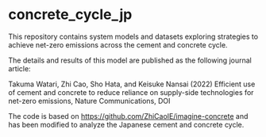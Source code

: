 # concrete_cycle_jp
This repository contains system models and datasets exploring strategies to achieve net-zero emissions across the cement and concrete cycle.

The details and results of this model are published as the following journal article:

Takuma Watari, Zhi Cao, Sho Hata, and Keisuke Nansai (2022) Efficient use of cement and concrete to reduce reliance on supply-side technologies for net-zero emissions, Nature Communications, DOI

The code is based on https://github.com/ZhiCaoIE/imagine-concrete and has been modified to analyze the Japanese cement and concrete cycle.
